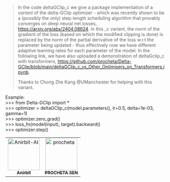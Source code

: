 > In the code deltaGClip_c we give a package implementation of a *variant* of the delta-GClip optimizer - which was recently shown to be a (possibly the only) step-length scheduling algorithm that provably converges on deep neural net losses, https://arxiv.org/abs/2404.08624. In this _c variant, the norm of the gradient of the loss (based on which the modified clipping is done) is replaced by the norm of the partial derivative of the loss w.r.t the parameter being updated - thus effectively now we have different adaptive learning rates for each parameter of the model. In the following link, we have also uploaded a demonstration of deltaGclip_c with transformers, https://github.com/procheta/Delta-GClip/blob/main/deltaGClip_c_vs_Other_Optimisers_on_Transformers.ipynb. <br/>
>
> Thanks to Chong Zhe Kang @UManchester for helping with this variant.

Example: <br/>
                >>> from Delta-GClip import * <br/>
                >>> optimizer = deltaGClip_c(model.parameters(), lr=0.5, delta=1e-03, gamma=1) <br/>
                >>> optimizer.zero_grad() <br/>
                >>> loss_fn(model(input), target).backward() <br/>
                >>> optimizer.step()<br/>


<!-- readme: contributors, collaborators -start -->
<table>
	<tbody>
		<tr>
            <td align="center">
                <a href="https://github.com/Anirbit-AI">
                    <img src="https://avatars.githubusercontent.com/u/106439647?v=4" width="100;" alt="Anirbit-AI"/>
                    <br />
                    <sub><b>Anirbit </b></sub>
                </a>
            </td>
            <td align="center">
                <a href="https://github.com/procheta">
                    <img src="https://avatars.githubusercontent.com/u/16814552?v=4" width="100;" alt="procheta"/>
                    <br />
                    <sub><b>PROCHETA SEN</b></sub>
                </a>
            </td>
		</tr>
	<tbody>
</table>
<!-- readme: contributors, collaborators -end -->

       


